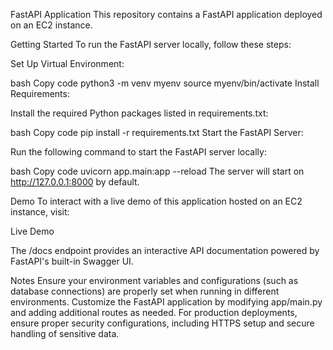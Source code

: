 
FastAPI Application
This repository contains a FastAPI application deployed on an EC2 instance.

Getting Started
To run the FastAPI server locally, follow these steps:

Set Up Virtual Environment:

bash
Copy code
python3 -m venv myenv
source myenv/bin/activate
Install Requirements:

Install the required Python packages listed in requirements.txt:

bash
Copy code
pip install -r requirements.txt
Start the FastAPI Server:

Run the following command to start the FastAPI server locally:

bash
Copy code
uvicorn app.main:app --reload
The server will start on http://127.0.0.1:8000 by default.

Demo
To interact with a live demo of this application hosted on an EC2 instance, visit:

Live Demo

The /docs endpoint provides an interactive API documentation powered by FastAPI's built-in Swagger UI.

Notes
Ensure your environment variables and configurations (such as database connections) are properly set when running in different environments.
Customize the FastAPI application by modifying app/main.py and adding additional routes as needed.
For production deployments, ensure proper security configurations, including HTTPS setup and secure handling of sensitive data.